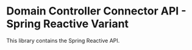# Domain Controller Connector API - Spring Reactive Variant

This library contains the Spring Reactive API.
